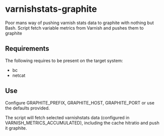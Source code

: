 # varnishstats-graphite
Poor mans way of pushing varnish stats data to graphite with nothing but Bash.
Script fetch variable metrics from Varnish and pushes them to graphite

## Requirements
The following requires to be present on the target system: 

* bc
* netcat

## Use
Configure GRAPHITE_PREFIX, GRAPHITE_HOST, GRAPHITE_PORT or use the defaults provided.

The script will fetch selected varnishstats data (configured in VARNISH_METRICS_ACCUMULATED), 
including the cache hitratio and push it graphite.




